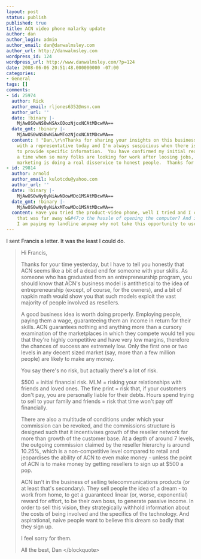 ```yaml
---
layout: post
status: publish
published: true
title: ACN video phone malarky update
author: dan
author_login: admin
author_email: dan@danwalmsley.com
author_url: http://danwalmsley.com
wordpress_id: 124
wordpress_url: http://www.danwalmsley.com/?p=124
date: 2008-06-06 20:51:48.000000000 -07:00
categories:
- General
tags: []
comments:
- id: 25974
  author: Rick
  author_email: rljones6352@msn.com
  author_url: ''
  date: !binary |-
    MjAwOS0wNS0wNSAxODozNjoxNCAtMDcwMA==
  date_gmt: !binary |-
    MjAwOS0wNS0wNiAwMTozNjoxNCAtMDcwMA==
  content: ! "Dan,\r\nThanks for sharing your insights on this business.  I spoke
    with a representative today and I'm always suspicious when there is a failure
    to provide specific information.  You have confirmed my initial reaction.  In
    a time when so many folks are looking for work after loosing jobs, this type of
    marketing is doing a real disservice to honest people.  Thanks for sharing"
- id: 29814
  author: arnold
  author_email: kulotcdu@yahoo.com
  author_url: ''
  date: !binary |-
    MjAwOS0wNy0yNiAwNDowMDo1MSAtMDcwMA==
  date_gmt: !binary |-
    MjAwOS0wNy0yNiAxMTowMDo1MSAtMDcwMA==
  content: Have you tried the product-video phone, well I tried and I can see my loveones
    that was far away w&#47;o the hassle of opening the computer? And its real time,
    I am paying my landline anyway why not take this opportunity to used the technology.
---
```

I sent Francis a letter. It was the least I could do.

<blockquote>
Hi Francis,

Thanks for your time yesterday, but I have to tell you honestly that ACN seems like a bit of a dead end for someone with your skills. As someone who has graduated from an entrepreneurship program, you should know that ACN's business model is antithetical to the idea of entrepreneurship (except, of course, for the owners), and a bit of napkin math would show you that such models exploit the vast majority of people involved as resellers.

A good business idea is worth doing properly. Employing people, paying them a wage, guaranteeing them an income in return for their skills. ACN guarantees nothing and anything more than a cursory examination of the marketplaces in which they compete would tell you that they're highly competitive and have very low margins, therefore the chances of success are extremely low. Only the first one or two levels in any decent sized market (say, more than a few million people) are likely to make any money.

You say there's no risk, but actually there's a lot of risk.

$500 = initial financial risk.
MLM = risking your relationships with friends and loved ones.
The fine print = risk that, if your customers don't pay, you are personally liable for their debts.
Hours spend trying to sell to your family and friends = risk that time won't pay off financially.

There are also a multitude of conditions under which your commission can be revoked, and the commissions structure is designed such that it incentivises growth of the reseller network far more than growth of the customer base. At a depth of around 7 levels, the outgoing commission claimed by the reseller hierarchy is around 10.25%, which is a non-competitive level compared to retail and jeopardises the ability of ACN to even make money - unless the point of ACN is to make money by getting resellers to sign up at $500 a pop.

ACN isn't in the business of selling telecommunications products (or at least that's secondary). They sell people the idea of a dream - to work from home, to get a guaranteed linear (or, worse, exponential) reward for effort, to be their own boss, to generate passive income. In order to sell this vision, they strategically withhold information about the costs of being involved and the specifics of the technology. And aspirational, naive people want to believe this dream so badly that they sign up.

I feel sorry for them.

All the best,
Dan
<&#47;blockquote>

